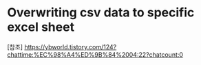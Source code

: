 # Overwriting csv data to specific excel sheet
[참조] https://ybworld.tistory.com/124?chattime:%EC%98%A4%ED%9B%84%2004:22?chatcount:0

